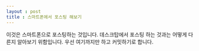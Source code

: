 ```yaml
---
layout : post
title : 스마트폰에서 포스팅 해보기
---
```

이것은 스마트폰으로 포스팅하는 것입니다.
데스크탑에서 포스팅 하는 것과는 어떻게 다른지 알아보기 위함입니다.
우선 여기까지만 하고 커밋하기로 합니다.
